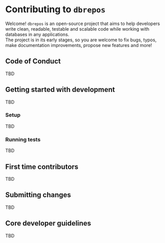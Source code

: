 # Contributing to `dbrepos`

Welcome! `dbrepos` is an open-source project that aims to help developers write clean, readable, testable and scalable code while working with databases in any applications.  
The project is in its early stages, so you are welcome to fix bugs, typos, make documentation improvements, propose new features and more!

## Code of Conduct
TBD
## Getting started with development
TBD
### Setup
TBD
### Running tests
TBD
## First time contributors
TBD
## Submitting changes
TBD
## Core developer guidelines
TBD
